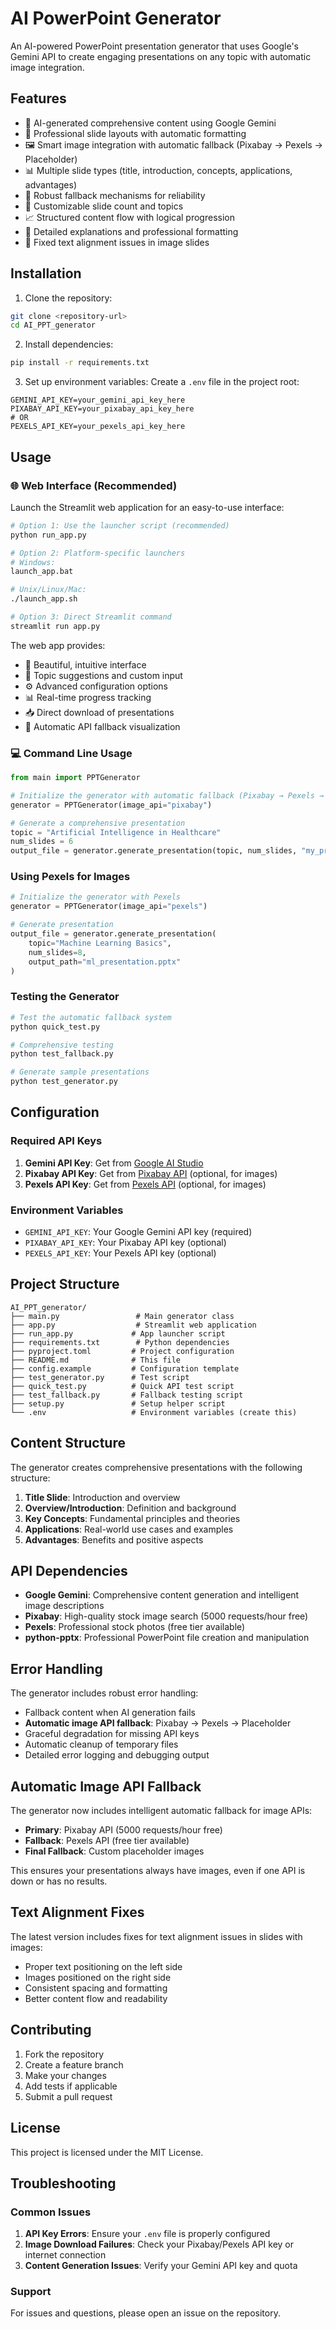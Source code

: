 # AI PowerPoint Generator

An AI-powered PowerPoint presentation generator that uses Google's Gemini API to create engaging presentations on any topic with automatic image integration.

## Features

- 🤖 AI-generated comprehensive content using Google Gemini
- 🎨 Professional slide layouts with automatic formatting
- 🖼️ Smart image integration with automatic fallback (Pixabay → Pexels → Placeholder)
- 📊 Multiple slide types (title, introduction, concepts, applications, advantages)
- 🔄 Robust fallback mechanisms for reliability
- 🎯 Customizable slide count and topics
- 📈 Structured content flow with logical progression
- 🎯 Detailed explanations and professional formatting
- 📐 Fixed text alignment issues in image slides

## Installation

1. Clone the repository:
```bash
git clone <repository-url>
cd AI_PPT_generator
```

2. Install dependencies:
```bash
pip install -r requirements.txt
```

3. Set up environment variables:
Create a `.env` file in the project root:
```env
GEMINI_API_KEY=your_gemini_api_key_here
PIXABAY_API_KEY=your_pixabay_api_key_here
# OR
PEXELS_API_KEY=your_pexels_api_key_here
```

## Usage

### 🌐 Web Interface (Recommended)

Launch the Streamlit web application for an easy-to-use interface:

```bash
# Option 1: Use the launcher script (recommended)
python run_app.py

# Option 2: Platform-specific launchers
# Windows:
launch_app.bat

# Unix/Linux/Mac:
./launch_app.sh

# Option 3: Direct Streamlit command
streamlit run app.py
```

The web app provides:
- 🎨 Beautiful, intuitive interface
- 📝 Topic suggestions and custom input
- ⚙️ Advanced configuration options
- 📊 Real-time progress tracking
- 📥 Direct download of presentations
- 🔄 Automatic API fallback visualization

### 💻 Command Line Usage

```python
from main import PPTGenerator

# Initialize the generator with automatic fallback (Pixabay → Pexels → Placeholder)
generator = PPTGenerator(image_api="pixabay")

# Generate a comprehensive presentation
topic = "Artificial Intelligence in Healthcare"
num_slides = 6
output_file = generator.generate_presentation(topic, num_slides, "my_presentation.pptx")
```

### Using Pexels for Images

```python
# Initialize the generator with Pexels
generator = PPTGenerator(image_api="pexels")

# Generate presentation
output_file = generator.generate_presentation(
    topic="Machine Learning Basics",
    num_slides=8,
    output_path="ml_presentation.pptx"
)
```

### Testing the Generator

```bash
# Test the automatic fallback system
python quick_test.py

# Comprehensive testing
python test_fallback.py

# Generate sample presentations
python test_generator.py
```

## Configuration

### Required API Keys

1. **Gemini API Key**: Get from [Google AI Studio](https://makersuite.google.com/app/apikey)
2. **Pixabay API Key**: Get from [Pixabay API](https://pixabay.com/api/docs/) (optional, for images)
3. **Pexels API Key**: Get from [Pexels API](https://www.pexels.com/api/) (optional, for images)

### Environment Variables

- `GEMINI_API_KEY`: Your Google Gemini API key (required)
- `PIXABAY_API_KEY`: Your Pixabay API key (optional)
- `PEXELS_API_KEY`: Your Pexels API key (optional)

## Project Structure

```
AI_PPT_generator/
├── main.py                 # Main generator class
├── app.py                  # Streamlit web application
├── run_app.py             # App launcher script
├── requirements.txt        # Python dependencies
├── pyproject.toml         # Project configuration
├── README.md              # This file
├── config.example         # Configuration template
├── test_generator.py      # Test script
├── quick_test.py          # Quick API test script
├── test_fallback.py       # Fallback testing script
├── setup.py               # Setup helper script
└── .env                   # Environment variables (create this)
```

## Content Structure

The generator creates comprehensive presentations with the following structure:

1. **Title Slide**: Introduction and overview
2. **Overview/Introduction**: Definition and background
3. **Key Concepts**: Fundamental principles and theories
4. **Applications**: Real-world use cases and examples
5. **Advantages**: Benefits and positive aspects

## API Dependencies

- **Google Gemini**: Comprehensive content generation and intelligent image descriptions
- **Pixabay**: High-quality stock image search (5000 requests/hour free)
- **Pexels**: Professional stock photos (free tier available)
- **python-pptx**: Professional PowerPoint file creation and manipulation

## Error Handling

The generator includes robust error handling:
- Fallback content when AI generation fails
- **Automatic image API fallback**: Pixabay → Pexels → Placeholder
- Graceful degradation for missing API keys
- Automatic cleanup of temporary files
- Detailed error logging and debugging output

## Automatic Image API Fallback

The generator now includes intelligent automatic fallback for image APIs:
- **Primary**: Pixabay API (5000 requests/hour free)
- **Fallback**: Pexels API (free tier available)
- **Final Fallback**: Custom placeholder images

This ensures your presentations always have images, even if one API is down or has no results.

## Text Alignment Fixes

The latest version includes fixes for text alignment issues in slides with images:
- Proper text positioning on the left side
- Images positioned on the right side
- Consistent spacing and formatting
- Better content flow and readability

## Contributing

1. Fork the repository
2. Create a feature branch
3. Make your changes
4. Add tests if applicable
5. Submit a pull request

## License

This project is licensed under the MIT License.

## Troubleshooting

### Common Issues

1. **API Key Errors**: Ensure your `.env` file is properly configured
2. **Image Download Failures**: Check your Pixabay/Pexels API key or internet connection
3. **Content Generation Issues**: Verify your Gemini API key and quota

### Support

For issues and questions, please open an issue on the repository.
